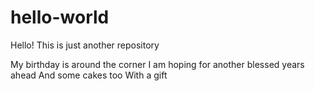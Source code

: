 # hello-world

Hello!
This is just another repository

My birthday is around the corner
I am hoping for another blessed years ahead
And some cakes too
With a gift
